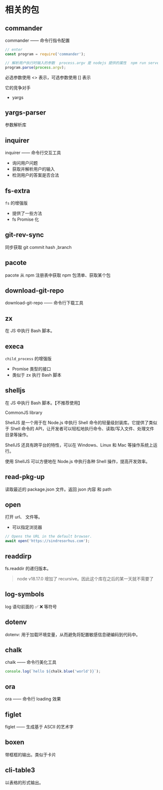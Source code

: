 # 相关的包

## commander

commander —— 命令行指令配置

```typescript
// enter
const program = require('commander');

// 解析用户执行时输入的参数  process.argv 是 nodejs 提供的属性  npm run server --port 3000  后面的 --port 3000 就是用户输入的参数
program.parse(process.argv);
```

必选参数使用 <> 表示，可选参数使用 [] 表示

它的竞争对手

- yargs

## yargs-parser

参数解析库

## inquirer

inquirer —— 命令行交互工具

- 询问用户问题
- 获取并解析用户的输入
- 检测用户的答案是否合法

## fs-extra

`fs` 的增强版

- 提供了一些方法
- fs Promise 化

## git-rev-sync

同步获取 git commit hash ,branch

## pacote

pacote 从 npm 注册表中获取 npm 包清单、获取某个包

## download-git-repo

download-git-repo —— 命令行下载工具

## zx

在 JS 中执行 Bash 脚本。

## execa

`child_process` 的增强版

- Promise 类型的接口
- 类似于 zx 执行 Bash 脚本

## shelljs

在 JS 中执行 Bash 脚本。【不推荐使用】

CommonJS library

ShellJS 是一个用于在 Node.js 中执行 Shell 命令的轻量级封装库。它提供了类似于 Shell 命令的 API，让开发者可以轻松地执行命令、读取/写入文件、处理文件目录等操作。

ShellJS 还具有跨平台的特性，可以在 Windows、Linux 和 Mac 等操作系统上运行。

使用 ShellJS 可以方便地在 Node.js 中执行各种 Shell 操作，提高开发效率。

## read-pkg-up

读取最近的 package.json 文件。返回 json 内容 和 path

## open

打开 url、 文件等。

- 可以指定浏览器

```typescript
// Opens the URL in the default browser.
await open('https://sindresorhus.com');
```

## readdirp

fs.readdir 的递归版本。

> node v18.17.0 增加了 recursive。因此这个库在之后的某一天就不需要了

## log-symbols

log 语句前面的 ✅ ❌ 等符号

## dotenv

dotenv: 用于加载环境变量，从而避免将配置敏感信息硬编码到代码中。

## chalk

chalk —— 命令行美化工具

```typescript
console.log(`hello ${chalk.blue('world')}`);
```

## ora

ora —— 命令行 loading 效果

## figlet

figlet —— 生成基于 ASCII 的艺术字

## boxen

带框框的输出。类似于卡片

## cli-table3

以表格的形式输出。
